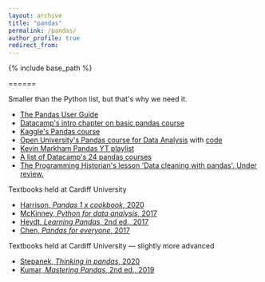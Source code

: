 ```yaml
---
layout: archive
title: "pandas"
permalink: /pandas/
author_profile: true
redirect_from:
---
```


{% include base_path %}

======

Smaller than the Python list, but that's why we need it.

- [The Pandas User Guide](https://pandas.pydata.org/docs/user_guide/index.html)
- [Datacamp's intro chapter on basic pandas course](https://campus.datacamp.com/courses/pandas-foundations)
- [Kaggle's Pandas course](https://www.kaggle.com/learn/pandas)
- [Open University's Pandas course for Data Analysis](https://www.open.edu/openlearn/ocw/mod/oucontent/view.php?id=83244) with [code](https://github.com/mwermelinger/Learn-to-code-for-data-analysis)
- [Kevin Markham Pandas YT playlist](https://www.youtube.com/playlist?list=PL5-da3qGB5IBITZj_dYSFqnd_15JgqwA6)
- [A list of Datacamp's 24 pandas courses](https://learn.datacamp.com/search?q=pandas)
- [The Programming Historian's lesson 'Data cleaning with pandas'. Under review.](http://programminghistorian.github.io/ph-submissions/lessons/crowdsourced-data-cleaning-with-pandas)


Textbooks held at Cardiff University

- [Harrison, *Pandas 1 x cookbook*, 2020](https://librarysearch.cardiff.ac.uk/permalink/f/1tfrs8a/44CAR_ALMA51156095570002420)
- [McKinney, *Python for data analysis*, 2017](https://librarysearch.cardiff.ac.uk/permalink/f/1tfrs8a/44CAR_ALMA51125415750002420)
- [Heydt, *Learning Pandas*, 2nd ed., 2017](https://librarysearch.cardiff.ac.uk/permalink/f/djvk49/TN_cdi_igpublishing_primary_PACKT0000405)
- [Chen, *Pandas for everyone*, 2017](https://librarysearch.cardiff.ac.uk/permalink/f/1tfrs8a/44CAR_ALMA51125210150002420)

Textbooks held at Cardiff University — slightly more advanced

- [Stepanek, *Thinking in pandas*, 2020](https://librarysearch.cardiff.ac.uk/permalink/f/djvk49/TN_cdi_askewsholts_vlebooks_9781484258392)
- [Kumar, *Mastering Pandas*, 2nd ed., 2019](https://librarysearch.cardiff.ac.uk/permalink/f/djvk49/TN_cdi_safari_books_9781789343236)
